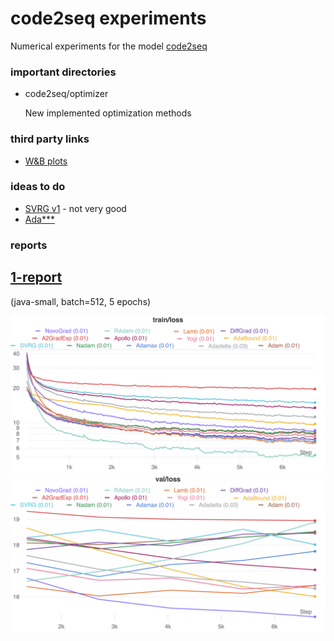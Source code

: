# code2seq experiments
Numerical experiments for the model [code2seq](https://github.com/JetBrains-Research/code2seq)
### important directories
* code2seq/optimizer
  
  New implemented optimization methods

### third party links
* [W&B plots](https://wandb.ai/dmivilensky/code2seq-java-small)

### ideas to do
* [SVRG v1](https://github.com/yueqiw/OptML-SVRG-PyTorch/blob/master/svrg.py) - not very good
* [Ada***](https://github.com/jettify/pytorch-optimizer)

### reports
## [1-report](https://github.com/JetBrains-Research/optimization-methods/blob/dmivilensky_experiments/reports/1-report/Рапорт%201.%20Предварительный%20анализ.pdf)
(java-small, batch=512, 5 epochs)

![train-losses](https://github.com/JetBrains-Research/optimization-methods/blob/dmivilensky_experiments/reports/1-report/train_losses.png?raw=true)
![train-losses](https://github.com/JetBrains-Research/optimization-methods/blob/dmivilensky_experiments/reports/1-report/val_losses.png?raw=true)
